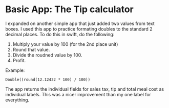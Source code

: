 # Basic App: The Tip calculator

I expanded on another simple app that just added two values from text boxes. 
I used this app to practice formating doubles to the standard 2 decimal places.
To do this in swift, do the following:
1. Multiply your value by 100 (for the 2nd place unit)
2. Round that value.
3. Divide the roudned value by 100.
4. Profit.

Example:

`Double((round(12.12432 * 100) / 100))`

The app returns the individual fields for sales tax, tip and total meal cost as individual labels. This was a nicer
improvement than my one label for everything.
